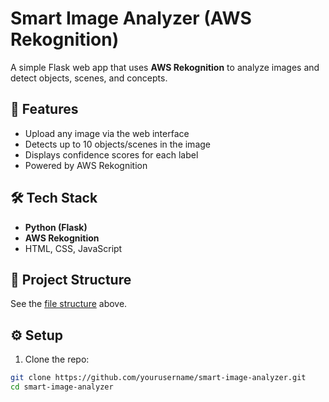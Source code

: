 # Smart Image Analyzer (AWS Rekognition)

A simple Flask web app that uses **AWS Rekognition** to analyze images and detect objects, scenes, and concepts.

## 🚀 Features
- Upload any image via the web interface
- Detects up to 10 objects/scenes in the image
- Displays confidence scores for each label
- Powered by AWS Rekognition

## 🛠️ Tech Stack
- **Python (Flask)**
- **AWS Rekognition**
- HTML, CSS, JavaScript

## 📂 Project Structure
See the [file structure](#) above.

## ⚙️ Setup
1. Clone the repo:
```bash
git clone https://github.com/yourusername/smart-image-analyzer.git
cd smart-image-analyzer
